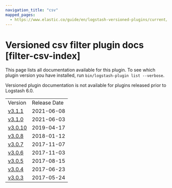 ```yaml
---
navigation_title: "csv"
mapped_pages:
  - https://www.elastic.co/guide/en/logstash-versioned-plugins/current/filter-csv-index.html
---
```


# Versioned csv filter plugin docs [filter-csv-index]

This page lists all documentation available for this plugin. To see which plugin version you have installed, run `bin/logstash-plugin list --verbose`.

Versioned plugin documentation is not available for plugins released prior to Logstash 6.0.

| | |
| :- | :- |
| Version | Release Date |
| [v3.1.1](v3-1-1-plugins-filters-csv.md) | 2021-06-08 |
| [v3.1.0](v3-1-0-plugins-filters-csv.md) | 2021-06-03 |
| [v3.0.10](v3-0-10-plugins-filters-csv.md) | 2019-04-17 |
| [v3.0.8](v3-0-8-plugins-filters-csv.md) | 2018-01-12 |
| [v3.0.7](v3-0-7-plugins-filters-csv.md) | 2017-11-07 |
| [v3.0.6](v3-0-6-plugins-filters-csv.md) | 2017-11-03 |
| [v3.0.5](v3-0-5-plugins-filters-csv.md) | 2017-08-15 |
| [v3.0.4](v3-0-4-plugins-filters-csv.md) | 2017-06-23 |
| [v3.0.3](v3-0-3-plugins-filters-csv.md) | 2017-05-24 |
